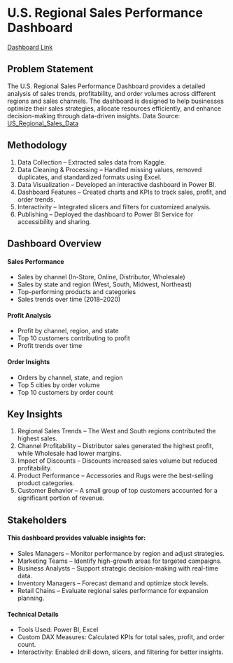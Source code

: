 
# U.S. Regional Sales Performance Dashboard

[Dashboard Link](https://app.powerbi.com/groups/f1d37c5e-25da-410a-8643-f27b7bac459b/reports/3c12101c-ebcb-446a-9ec8-88d6f6166090/c885e274eba2e5d5c066?experience=power-bi)

## Problem Statement
The U.S. Regional Sales Performance Dashboard provides a detailed analysis of sales trends, profitability, and order volumes across different regions and sales channels. The dashboard is designed to help businesses optimize their sales strategies, allocate resources efficiently, and enhance decision-making through data-driven insights.
Data Source: 
[US_Regional_Sales_Data](https://www.kaggle.com/datasets/talhabu/us-regional-sales-data)

## Methodology
1.	Data Collection – Extracted sales data from Kaggle.
2.	Data Cleaning & Processing – Handled missing values, removed duplicates, and standardized formats using Excel.
3.	Data Visualization – Developed an interactive dashboard in Power BI.
4.	Dashboard Features – Created charts and KPIs to track sales, profit, and order trends.
5.	Interactivity – Integrated slicers and filters for customized analysis.
6.	Publishing – Deployed the dashboard to Power BI Service for accessibility and sharing.

## Dashboard Overview
#### Sales Performance
  - Sales by channel (In-Store, Online, Distributor, Wholesale)
  - Sales by state and region (West, South, Midwest, Northeast)
  - Top-performing products and categories
  - Sales trends over time (2018–2020)

#### Profit Analysis
  - Profit by channel, region, and state
  - Top 10 customers contributing to profit
  - Profit trends over time

#### Order Insights
  - Orders by channel, state, and region
  - Top 5 cities by order volume
  - Top 10 customers by order count

## Key Insights
1.	Regional Sales Trends – The West and South regions contributed the highest sales.
2.	Channel Profitability – Distributor sales generated the highest profit, while Wholesale had lower margins.
3.	Impact of Discounts – Discounts increased sales volume but reduced profitability.
4.	Product Performance – Accessories and Rugs were the best-selling product categories.
5.	Customer Behavior – A small group of top customers accounted for a significant portion of revenue.

## Stakeholders
#### This dashboard provides valuable insights for:
  - Sales Managers – Monitor performance by region and adjust strategies.
  - Marketing Teams – Identify high-growth areas for targeted campaigns.
  - Business Analysts – Support strategic decision-making with real-time data.
  - Inventory Managers – Forecast demand and optimize stock levels.
  - Retail Chains – Evaluate regional sales performance for expansion planning.

#### Technical Details
  - Tools Used: Power BI, Excel
  - Custom DAX Measures: Calculated KPIs for total sales, profit, and order count.
  - Interactivity: Enabled drill down, slicers, and filtering for better insights.
